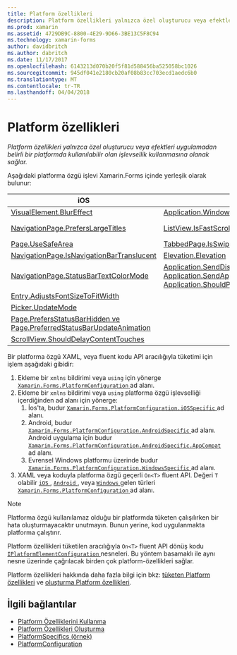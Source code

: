 ```yaml
---
title: Platform özellikleri
description: Platform özellikleri yalnızca özel oluşturucu veya efektleri uygulamadan belirli bir platformda kullanılabilir olan işlevsellik kullanmasına olanak sağlar.
ms.prod: xamarin
ms.assetid: 4729DB9C-8800-4E29-9D66-3BE13C5F8C94
ms.technology: xamarin-forms
author: davidbritch
ms.author: dabritch
ms.date: 11/17/2017
ms.openlocfilehash: 6143213d070b20f5f81d588456ba525058bc1026
ms.sourcegitcommit: 945df041e2180cb20af08b83cc703ecd1aedc6b0
ms.translationtype: MT
ms.contentlocale: tr-TR
ms.lasthandoff: 04/04/2018
---
```

# <a name="platform-specifics"></a>Platform özellikleri

_Platform özellikleri yalnızca özel oluşturucu veya efektleri uygulamadan belirli bir platformda kullanılabilir olan işlevsellik kullanmasına olanak sağlar._

Aşağıdaki platforma özgü işlevi Xamarin.Forms içinde yerleşik olarak bulunur:

|iOS|Android|Windows|
|--- |--- |--- |
|[VisualElement.BlurEffect](~/xamarin-forms/platform/platform-specifics/consuming/ios.md#blur)|[Application.WindowSoftInputModeAdjust](~/xamarin-forms/platform/platform-specifics/consuming/android.md#soft_input_mode)|[Page.ToolbarPlacement](~/xamarin-forms/platform/platform-specifics/consuming/windows.md#toolbar_placement)|
|[NavigationPage.PrefersLargeTitles](~/xamarin-forms/platform/platform-specifics/consuming/ios.md#large_title)|[ListView.IsFastScrollEnabled](~/xamarin-forms/platform/platform-specifics/consuming/android.md#fastscroll)|[MasterDetailPage.CollapsedPaneWidth ve MasterDetailPage.CollapseStyle](~/xamarin-forms/platform/platform-specifics/consuming/windows.md#collapsable_navigation_bar)|
|[Page.UseSafeArea](~/xamarin-forms/platform/platform-specifics/consuming/ios.md#safe_area_layout)|[TabbedPage.IsSwipePagingEnabled](~/xamarin-forms/platform/platform-specifics/consuming/android.md#enable_swipe_paging)|
|[NavigationPage.IsNavigationBarTranslucent](~/xamarin-forms/platform/platform-specifics/consuming/ios.md#translucent_navigation_bar)|[Elevation.Elevation](~/xamarin-forms/platform/platform-specifics/consuming/android.md#elevation)|
|[NavigationPage.StatusBarTextColorMode](~/xamarin-forms/platform/platform-specifics/consuming/ios.md#status_bar_color_mode)|[Application.SendDisappearingEventOnPause, Application.SendAppearingEventOnResume ve Application.ShouldPreserveKeyboardOnResume](~/xamarin-forms/platform/platform-specifics/consuming/android.md#disable_lifecycle_events)|
|[Entry.AdjustsFontSizeToFitWidth](~/xamarin-forms/platform/platform-specifics/consuming/ios.md#adjust_font_size)|
|[Picker.UpdateMode](~/xamarin-forms/platform/platform-specifics/consuming/ios.md#picker_update_mode)|
|[Page.PrefersStatusBarHidden ve Page.PreferredStatusBarUpdateAnimation](~/xamarin-forms/platform/platform-specifics/consuming/ios.md#set_status_bar_visibility)|
|[ScrollView.ShouldDelayContentTouches](~/xamarin-forms/platform/platform-specifics/consuming/ios.md#delay_content_touches)|

Bir platforma özgü XAML, veya fluent kodu API aracılığıyla tüketimi için işlem aşağıdaki gibidir:

1. Ekleme bir `xmlns` bildirimi veya `using` için yönerge [ `Xamarin.Forms.PlatformConfiguration` ](https://developer.xamarin.com/api/namespace/Xamarin.Forms.PlatformConfiguration/) ad alanı.
1. Ekleme bir `xmlns` bildirimi veya `using` platforma özgü işlevselliği içerdiğinden ad alanı için yönerge:
    1. İos'ta, budur [ `Xamarin.Forms.PlatformConfiguration.iOSSpecific` ](https://developer.xamarin.com/api/namespace/Xamarin.Forms.PlatformConfiguration.iOSSpecific/) ad alanı.
    1. Android, budur [ `Xamarin.Forms.PlatformConfiguration.AndroidSpecific` ](https://developer.xamarin.com/api/namespace/Xamarin.Forms.PlatformConfiguration.AndroidSpecific/) ad alanı. Android uygulama için budur [ `Xamarin.Forms.PlatformConfiguration.AndroidSpecific.AppCompat` ](https://developer.xamarin.com/api/namespace/Xamarin.Forms.PlatformConfiguration.AndroidSpecific.AppCompat/) ad alanı.
    1. Evrensel Windows platformu üzerinde budur [ `Xamarin.Forms.PlatformConfiguration.WindowsSpecific` ](https://developer.xamarin.com/api/namespace/Xamarin.Forms.PlatformConfiguration.WindowsSpecific/) ad alanı.
1. XAML veya koduyla platforma özgü geçerli `On<T>` fluent API. Değeri `T` olabilir [ `iOS` ](https://developer.xamarin.com/api/type/Xamarin.Forms.PlatformConfiguration.iOS/), [ `Android` ](https://developer.xamarin.com/api/type/Xamarin.Forms.PlatformConfiguration.Android/), veya [ `Windows` ](https://developer.xamarin.com/api/type/Xamarin.Forms.PlatformConfiguration.Windows/) gelen türleri [ `Xamarin.Forms.PlatformConfiguration` ](https://developer.xamarin.com/api/namespace/Xamarin.Forms.PlatformConfiguration/) ad alanı.

> [!NOTE]
> Platforma özgü kullanılamaz olduğu bir platformda tüketen çalışılırken bir hata oluşturmayacaktır unutmayın. Bunun yerine, kod uygulanmakta platforma çalıştırır.

Platform özellikleri tüketilen aracılığıyla `On<T>` fluent API dönüş kodu [ `IPlatformElementConfiguration` ](https://developer.xamarin.com/api/type/Xamarin.Forms.IPlatformElementConfiguration%3CTPlatform,TElement%3E/) nesneleri. Bu yöntem basamaklı ile aynı nesne üzerinde çağrılacak birden çok platform-özellikleri sağlar.

Platform özellikleri hakkında daha fazla bilgi için bkz: [tüketen Platform özellikleri](~/xamarin-forms/platform/platform-specifics/consuming/index.md) ve [oluşturma Platform özellikleri](~/xamarin-forms/platform/platform-specifics/creating.md).


## <a name="related-links"></a>İlgili bağlantılar

- [Platform Özelliklerini Kullanma](~/xamarin-forms/platform/platform-specifics/consuming/index.md)
- [Platform Özellikleri Oluşturma](~/xamarin-forms/platform/platform-specifics/creating.md)
- [PlatformSpecifics (örnek)](https://developer.xamarin.com/samples/xamarin-forms/userinterface/platformspecifics/)
- [PlatformConfiguration](https://developer.xamarin.com/api/namespace/Xamarin.Forms.PlatformConfiguration/)
